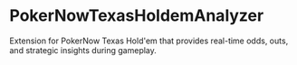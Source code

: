 # PokerNowTexasHoldemAnalyzer
Extension for PokerNow Texas Hold'em that provides real-time odds, outs, and strategic insights during gameplay.
